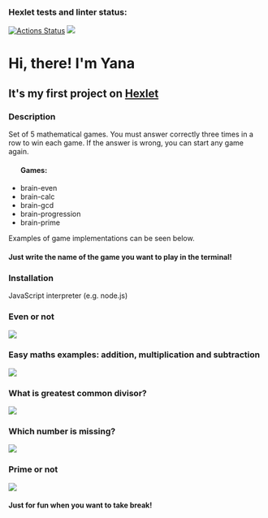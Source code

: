 ### Hexlet tests and linter status:
[![Actions Status](https://github.com/Yannapfl/frontend-project-44/workflows/hexlet-check/badge.svg)](https://github.com/Yannapfl/frontend-project-44/actions)
<a href="https://codeclimate.com/github/Yannapfl/frontend-project-44/maintainability"><img src="https://api.codeclimate.com/v1/badges/d751108909af6ed80924/maintainability" /></a>

<h1>Hi, there! I'm Yana</h1>
<h2>It's my first project on <a href="https://ru.hexlet.io/" target="_blank">Hexlet</a></h2>
<h3>Description</h3>
<p>Set of 5 mathematical games. You must answer correctly three times in a row to win each game. If the answer is wrong, you can start any game again.
<ul><h4>Games:</h4>
    <li>brain-even</li>
    <li>brain-calc</li>
    <li>brain-gcd</li>
    <li>brain-progression</li>
    <li>brain-prime</li>
</ul>
Examples of game implementations can be seen below.
</p>
<h4>Just write the name of the game you want to play in the terminal!</h4>

<h3>Installation</h3>
<p>JavaScript interpreter (e.g. node.js)</p>

<h3>Even or not</h3>
<a href="https://asciinema.org/a/fzSeKwFdA68gEEKxMSYVFGmOQ" target="_blank"><img src="https://asciinema.org/a/fzSeKwFdA68gEEKxMSYVFGmOQ.svg" /></a>

<h3>Easy maths examples: addition, multiplication and subtraction</h3>
<a href="https://asciinema.org/a/euupK1r3rJOJrbaCtr2VFLJ2G" target="_blank"><img src="https://asciinema.org/a/euupK1r3rJOJrbaCtr2VFLJ2G.svg" /></a>

<h3>What is greatest common divisor?</h3>
<a href="https://asciinema.org/a/YxIBtXSdQFbv08fx6tkJFje3Y" target="_blank"><img src="https://asciinema.org/a/YxIBtXSdQFbv08fx6tkJFje3Y.svg" /></a>

<h3>Which number is missing?</h3>
<a href="https://asciinema.org/a/L8zEii5X8McZpY2GWbv89M3cE" target="_blank"><img src="https://asciinema.org/a/L8zEii5X8McZpY2GWbv89M3cE.svg" /></a>

<h3>Prime or not</h3>
<a href="https://asciinema.org/a/Bfz8FBoMJFTmKZZNt3aNFlx7j" target="_blank"><img src="https://asciinema.org/a/Bfz8FBoMJFTmKZZNt3aNFlx7j.svg" /></a>

<h4>Just for fun when you want to take break!</h4>
